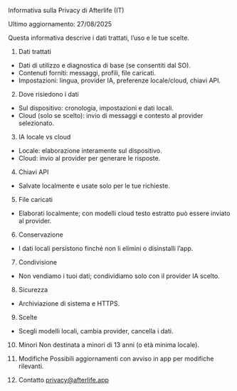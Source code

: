Informativa sulla Privacy di Afterlife (IT)

Ultimo aggiornamento: 27/08/2025

Questa informativa descrive i dati trattati, l’uso e le tue scelte.

1. Dati trattati
- Dati di utilizzo e diagnostica di base (se consentiti dal SO).
- Contenuti forniti: messaggi, profili, file caricati.
- Impostazioni: lingua, provider IA, preferenze locale/cloud, chiavi API.

2. Dove risiedono i dati
- Sul dispositivo: cronologia, impostazioni e dati locali.
- Cloud (solo se scelto): invio di messaggi e contesto al provider selezionato.

3. IA locale vs cloud
- Locale: elaborazione interamente sul dispositivo.
- Cloud: invio al provider per generare le risposte.

4. Chiavi API
- Salvate localmente e usate solo per le tue richieste.

5. File caricati
- Elaborati localmente; con modelli cloud testo estratto può essere inviato al provider.

6. Conservazione
- I dati locali persistono finché non li elimini o disinstalli l’app.

7. Condivisione
- Non vendiamo i tuoi dati; condividiamo solo con il provider IA scelto.

8. Sicurezza
- Archiviazione di sistema e HTTPS.

9. Scelte
- Scegli modelli locali, cambia provider, cancella i dati.

10. Minori
Non destinata a minori di 13 anni (o età minima locale).

11. Modifiche
Possibili aggiornamenti con avviso in app per modifiche rilevanti.

12. Contatto
privacy@afterlife.app


